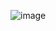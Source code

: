 ![image](https://user-images.githubusercontent.com/90595291/147340347-0a8f467d-aee2-4f03-bd01-3e6960338107.png)

